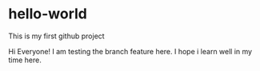 # hello-world
This is my first github project

Hi Everyone! I am testing the branch feature here. I hope i learn well in my time here.
